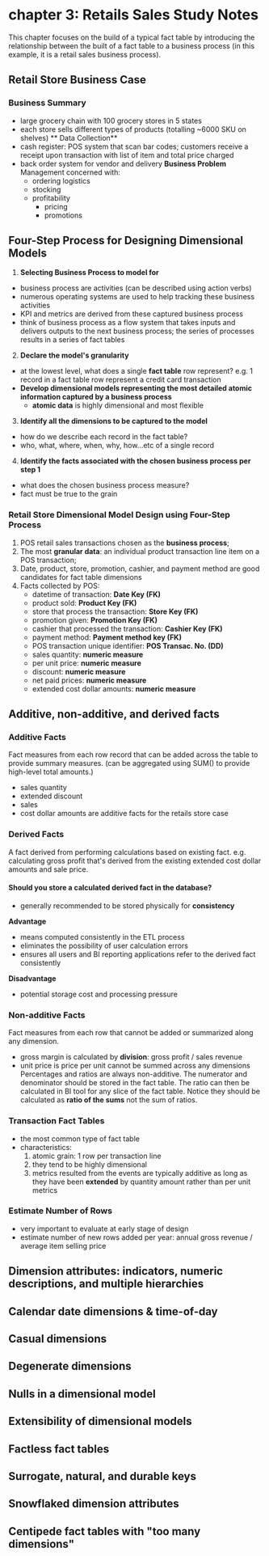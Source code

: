 # chapter 3: Retails Sales Study Notes
This chapter focuses on the build of a typical fact table by introducing the relationship between the built of a fact table to a business process (in this example, it is a retail sales business process). 

## Retail Store Business Case

### Business Summary
- large grocery chain with 100 grocery stores in 5 states
- each store sells different types of products (totalling ~6000 SKU on shelves)
** Data Collection**
- cash register: POS system that scan bar codes; customers receive a receipt upon transaction with list of item and total price charged
- back order system for vendor and delivery
**Business Problem**
Management concerned with:
  - ordering logistics
  - stocking
  - profitability
    - pricing
    - promotions

## Four-Step Process for Designing Dimensional Models
1. **Selecting Business Process to model for**
  - business process are activities (can be described using action verbs)
  - numerous operating systems are used to help tracking these business activities
  - KPI and metrics are derived from these captured business process
  - think of business process as a flow system that takes inputs and delivers outputs to the next business process; 
    the series of processes results in a series of fact tables
2. **Declare the model's granularity**
  - at the lowest level, what does a single **fact table** row represent?
    e.g. 1 record in a fact table row represent a credit card transaction
  - **Develop dimensional models representing the most detailed atomic information captured by a business process**
    - **atomic data** is highly dimensional and most flexible
3. **Identify all the dimensions to be captured to the model**
  - how do we describe each record in the fact table?
  - who, what, where, when, why, how...etc of a single record
4. **Identify the facts associated with the chosen business process per step 1**
  - what does the chosen business process measure?
  - fact must be true to the grain

### Retail Store Dimensional Model Design using Four-Step Process
1. POS retail sales transactions chosen as the **business process**;
2. The most **granular data**: an individual product transaction line item on a POS transaction;
3. Date, product, store, promotion, cashier, and payment method are good candidates for fact table dimensions
4. Facts collected by POS:
   - datetime of transaction: **Date Key (FK)**
   - product sold: **Product Key (FK)**
   - store that process the transaction: **Store Key (FK)**
   - promotion given: **Promotion Key (FK)**
   - cashier that processed the transaction: **Cashier Key (FK)**
   - payment method: **Payment method key (FK)**
   - POS transaction unique identifier: **POS Transac. No. (DD)**
   - sales quantity: **numeric measure**
   - per unit price: **numeric measure**
   - discount: **numeric measure**
   - net paid prices: **numeric measure**
   - extended cost dollar amounts: **numeric measure**

## Additive, non-additive, and derived facts
### Additive Facts
Fact measures from each row record that can be added across the table to provide summary measures. (can be aggregated using SUM() to provide high-level total amounts.)
  - sales quantity
  - extended discount
  - sales
  - cost dollar amounts
  are additive facts for the retails store case

### Derived Facts
A fact derived from performing calculations based on existing fact. e.g. calculating gross profit that's derived from the existing extended cost dollar amounts and sale price.

#### Should you store a calculated derived fact in the database?
- generally recommended to be stored physically for **consistency**

**Advantage**
- means computed consistently in the ETL process
- eliminates the possibility of user calculation errors
- ensures all users and BI reporting applications refer to the derived fact consistently

**Disadvantage**
- potential storage cost and processing pressure
### Non-additive Facts
Fact measures from each row that cannot be added or summarized along any dimension.
- gross margin is calculated by **division**: gross profit / sales revenue
- unit price is price per unit cannot be summed across any dimensions
Percentages and ratios are always non-additive. The numerator and denominator should be stored in the fact table. The ratio can then be calculated in BI tool for any slice of the fact table. Notice they should be calculated as **ratio of the sums** not the sum of ratios.

### Transaction Fact Tables
- the most common type of fact table
- characteristics:
  1. atomic grain: 1 row per transaction line
  2. they tend to be highly dimensional
  3. metrics resulted from the events are typically additive as long as they have been **extended** by quantity amount rather than per unit metrics
### Estimate Number of Rows
- very important to evaluate at early stage of design
- estimate number of new rows added per year: annual gross revenue / average item selling price

## Dimension attributes: indicators, numeric descriptions, and multiple hierarchies

## Calendar date dimensions & time-of-day
## Casual dimensions
## Degenerate dimensions
## Nulls in a dimensional model
## Extensibility of dimensional models
## Factless fact tables
## Surrogate, natural, and durable keys
## Snowflaked dimension attributes
## Centipede fact tables with "too many dimensions"
